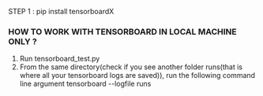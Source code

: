 STEP 1 : pip install tensorboardX

### HOW TO WORK WITH TENSORBOARD IN LOCAL MACHINE ONLY ?

1. Run tensorboard_test.py
2. From the same directory(check if you see another folder runs(that is where all your tensorboard logs are saved)),
run the following command line argument tensorboard --logfile runs

